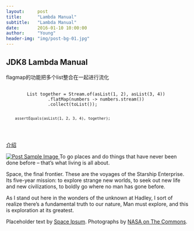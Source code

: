 ```yaml
---
layout:     post
title:      "Lambda Manual"
subtitle:   "Lambda Manual"
date:       2016-01-10 10:00:00
author:     "Young"
header-img: "img/post-bg-01.jpg"
---
```


<p></p>
<h2 class="section-heading">JDK8 Lambda Manual</h2>

<p>flagmap的功能把多个list整合在一起进行流化</p>
<pre>
  <code class="java">
        List<Integer> together = Stream.of(asList(1, 2), asList(3, 4))
                .flatMap(numbers -> numbers.stream())
                .collect(toList());

        assertEquals(asList(1, 2, 3, 4), together);
        
        
        
        
</code>
</pre>

<p><a href="http://cywhoyi.iteye.com/blog/2225792">介绍</a></p>

<a href="#">
    <img src="{{ site.baseurl }}/img/post-bg-02.jpg" alt="Post Sample Image">
</a>
<span class="caption text-muted">To go places and do things that have never been done before – that’s what living is all about.</span>

<p>Space, the final frontier. These are the voyages of the Starship Enterprise. Its five-year mission: to explore strange new worlds, to seek out new life and new civilizations, to boldly go where no man has gone before.</p>

<p>As I stand out here in the wonders of the unknown at Hadley, I sort of realize there’s a fundamental truth to our nature, Man must explore, and this is exploration at its greatest.</p>

<p>Placeholder text by <a href="http://spaceipsum.com/">Space Ipsum</a>. Photographs by <a href="https://www.flickr.com/photos/nasacommons/">NASA on The Commons</a>.</p>
